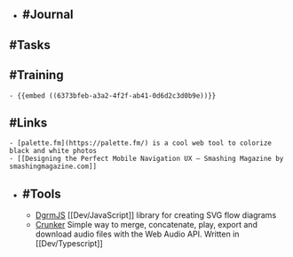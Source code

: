 - ## #Journal
## #Tasks
## #Training
	- {{embed ((6373bfeb-a3a2-4f2f-ab41-0d6d2c3d0b9e))}}
## #Links
	- [palette.fm](https://palette.fm/) is a cool web tool to colorize black and white photos
	- [[Designing the Perfect Mobile Navigation UX — Smashing Magazine by smashingmagazine.com]]
- ## #Tools
	- [DgrmJS](https://github.com/AlexeyBoiko/DgrmJS) [[Dev/JavaScript]] library for creating SVG flow diagrams
	- [Crunker](https://github.com/jaggad/crunker) Simple way to merge, concatenate, play, export and download audio files with the Web Audio API. Written in [[Dev/Typescript]]
